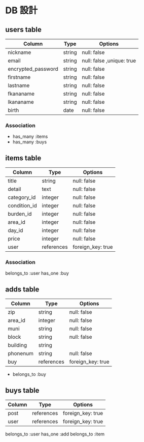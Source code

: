 # DB 設計

## users table

| Column             | Type                | Options                 |
|--------------------|---------------------|-------------------------|
| nickname           | string              | null: false             |
| email              | string              | null: false ,unique: true |
| encrypted_password | string              | null: false             |
| firstname          | string              | null: false             |
| lastname           | string              | null: false             |
| fkananame          | string              | null: false             |
| lkananame          | string              | null: false             |
| birth              | date                | null: false             |


### Association
* has_many :items
* has_many :buys

## items table

| Column                              | Type       | Options           |
|-------------------------------------|------------|-------------------|
| title                               | string     | null: false       |
| detail                              | text       | null: false       |
| category_id                         | integer    | null: false       |
| condition_id                        | integer    | null: false       |
| burden_id                           | integer    | null: false       |
| area_id                             | integer    | null: false       |
| day_id                              | integer    | null: false       |
| price                               | integer    | null: false       |
| user                                | references | foreign_key: true |

### Association
belongs_to :user
has_one :buy

## adds table

| Column                              | Type       | Options           |
|-------------------------------------|------------|-------------------|
| zip                                 | string     | null: false       |
| area_id                             | integer    | null: false       |
| muni                                | string     | null: false       |
| block                               | string     | null: false       |
| building                            | string     |                   |
| phonenum                            | string     | null: false       |
| buy                                 | references | foreign_key: true |

* belongs_to :buy

## buys table
| Column                              | Type       | Options           |
|-------------------------------------|------------|-------------------|
| post                                | references | foreign_key: true |
| user                                | references | foreign_key: true |

belongs_to :user
has_one :add
belongs_to :item